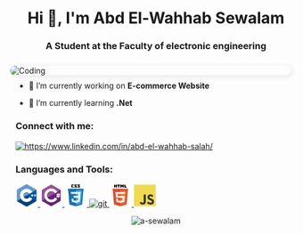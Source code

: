 <h1 align="center">Hi 👋, I'm Abd El-Wahhab Sewalam</h1>
<h3 align="center">A Student at the Faculty of electronic engineering</h3>

<img align="right" alt="Coding" width = "600" src="https://github.com/user-attachments/assets/dd4689f9-11e6-491d-951b-76e24f7d0756" 
     style="border-radius: 15px; box-shadow: 2px 2px 10px rgba(0, 0, 0, 0.1); margin: 10px; " 
     onmouseover="this.style.transform='scale(1.05)'" onmouseout="this.style.transform='scale(1)'">




- 🔭 I’m currently working on **E-commerce Website**

- 🌱 I’m currently learning **.Net**

<h3 align="left">Connect with me:</h3>
<p align="left">
<a href="https://www.linkedin.com/in/abd-el-wahhab-salah/" target="blank"><img align="center" src="https://raw.githubusercontent.com/rahuldkjain/github-profile-readme-generator/master/src/images/icons/Social/linked-in-alt.svg" alt="https://www.linkedin.com/in/abd-el-wahhab-salah/" height="30" width="40" /></a>
</p>

<h3 align="left">Languages and Tools:</h3>
<p align="left"> <a href="https://www.w3schools.com/cpp/" target="_blank" rel="noreferrer"> <img src="https://raw.githubusercontent.com/devicons/devicon/master/icons/cplusplus/cplusplus-original.svg" alt="cplusplus" width="40" height="40"/> </a> <a href="https://www.w3schools.com/cs/" target="_blank" rel="noreferrer"> <img src="https://raw.githubusercontent.com/devicons/devicon/master/icons/csharp/csharp-original.svg" alt="csharp" width="40" height="40"/> </a> <a href="https://www.w3schools.com/css/" target="_blank" rel="noreferrer"> <img src="https://raw.githubusercontent.com/devicons/devicon/master/icons/css3/css3-original-wordmark.svg" alt="css3" width="40" height="40"/> </a> <a href="https://git-scm.com/" target="_blank" rel="noreferrer"> <img src="https://www.vectorlogo.zone/logos/git-scm/git-scm-icon.svg" alt="git" width="40" height="40"/> </a> <a href="https://www.w3.org/html/" target="_blank" rel="noreferrer"> <img src="https://raw.githubusercontent.com/devicons/devicon/master/icons/html5/html5-original-wordmark.svg" alt="html5" width="40" height="40"/> </a> <a href="https://developer.mozilla.org/en-US/docs/Web/JavaScript" target="_blank" rel="noreferrer"> <img src="https://raw.githubusercontent.com/devicons/devicon/master/icons/javascript/javascript-original.svg" alt="javascript" width="40" height="40"/> </a> </p>

<p align="center"> <img src="https://komarev.com/ghpvc/?username=a-sewalam&label=Profile%20views&color=0e75b6&style=flat" alt="a-sewalam" /> </p>

